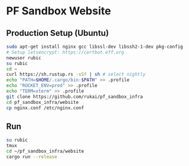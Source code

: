 # PF Sandbox Website

## Production Setup (Ubuntu)

```bash
sudo apt-get install nginx gcc libssl-dev libssh2-1-dev pkg-config
# Setup letsencrypt: https://certbot.eff.org
newuser rubic
su rubic
cd ~
curl https://sh.rustup.rs -sSf | sh # select nightly
echo "PATH=$HOME/.cargo/bin:$PATH" >> .profile
echo "ROCKET_ENV=prod" >> .profile
echo "TERM=xterm" >> .profile
git clone https://github.com/rukai/pf_sandbox_infra
cd pf_sandbox_infra/website
cp nginx.conf /etc/nginx.conf
```

## Run

```bash
su rubic
tmux
cd ~/pf_sandbox_infra/website
cargo run --release
```
